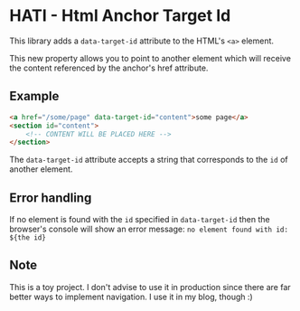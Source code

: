 # HATI - Html Anchor Target Id

This library adds a `data-target-id` attribute to the HTML's `<a>` element.

This new property allows you to point to another element which will receive the content referenced by the anchor's href attribute.

## Example

``` html
<a href="/some/page" data-target-id="content">some page</a>
<section id="content">
    <!-- CONTENT WILL BE PLACED HERE -->
</section>
```

The `data-target-id` attribute accepts a string that corresponds to the `id` of another element.

## Error handling

If no element is found with the `id` specified in `data-target-id` then the browser's console will show an error message: `no element found with id: ${the id}`

## Note

This is a toy project. I don't advise to use it in production since there are far better ways to implement navigation. I use it in my blog, though :)
